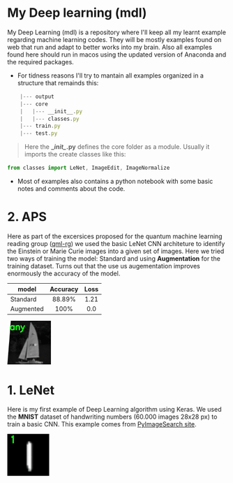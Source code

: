 # My Deep learning (mdl)

My Deep Learning (mdl) is a repository where I'll keep all my learnt example regarding machine learning codes. They will be mostly examples found on web that run and adapt to better works into my brain. Also all examples found here should run in macos using the updated version of Anaconda and the required packages.

* For tidness reasons I'll try to mantain all examples organized in a structure that remainds this:

```javascript
    |--- output
    |--- core
    |   |--- __init__.py
    |   |--- classes.py
    |--- train.py
    |--- test.py
```

> Here the **\__init\__.py** defines the core folder as a module. Usually it imports the create classes like this:
> 
 ```javascript
 from classes import LeNet, ImageEdit, ImageNormalize
 ```

* Most of examples also contains a python notebook with some basic notes and comments about the code. 

# 2. APS
Here as part of the excersices proposed for the quantum machine learning reading group ([qml-rg](https://github.com/peterwittek/qml-rg.git)) we used the basic LeNet CNN architeture to identify the Einstein or Marie Curie images into a given set of images. Here we tried two ways of training the model: Standard and using **Augmentation** for the training dataset. Turns out that the use us augementation improves enormously the accuracy of the model.  

| model     | Accuracy | Loss  |
| --------- |:--------:|:-----:|
| Standard  | 88.89%   | 1.21  |
| Augmented |  100%    | 0.0   |

![](APS/output/aps_lenet.gif)

# 1. LeNet 

Here is my first example of Deep Learning algorithm using Keras. We used the **MNIST** dataset of handwriting numbers (60.000 images 28x28 px) to train a basic CNN. This example comes from [PyImageSearch site](http://www.pyimagesearch.com/2016/08/01/lenet-convolutional-neural-network-in-python/).

![](LeNet/output/mnist_lenet.gif) 